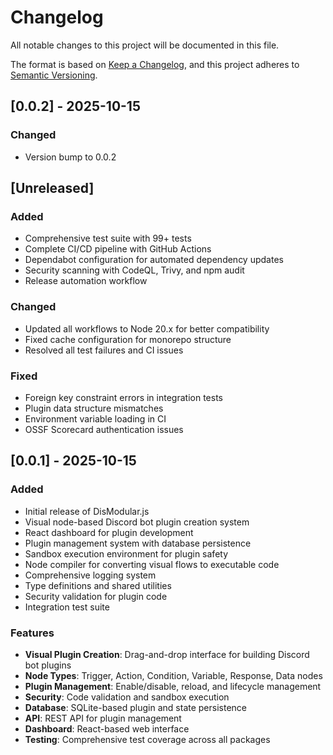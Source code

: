 # Changelog

All notable changes to this project will be documented in this file.

The format is based on [Keep a Changelog](https://keepachangelog.com/en/1.0.0/),
and this project adheres to [Semantic Versioning](https://semver.org/spec/v2.0.0.html).

## [0.0.2] - 2025-10-15

### Changed
- Version bump to 0.0.2

## [Unreleased]

### Added
- Comprehensive test suite with 99+ tests
- Complete CI/CD pipeline with GitHub Actions
- Dependabot configuration for automated dependency updates
- Security scanning with CodeQL, Trivy, and npm audit
- Release automation workflow

### Changed
- Updated all workflows to Node 20.x for better compatibility
- Fixed cache configuration for monorepo structure
- Resolved all test failures and CI issues

### Fixed
- Foreign key constraint errors in integration tests
- Plugin data structure mismatches
- Environment variable loading in CI
- OSSF Scorecard authentication issues

## [0.0.1] - 2025-10-15

### Added
- Initial release of DisModular.js
- Visual node-based Discord bot plugin creation system
- React dashboard for plugin development
- Plugin management system with database persistence
- Sandbox execution environment for plugin safety
- Node compiler for converting visual flows to executable code
- Comprehensive logging system
- Type definitions and shared utilities
- Security validation for plugin code
- Integration test suite

### Features
- **Visual Plugin Creation**: Drag-and-drop interface for building Discord bot plugins
- **Node Types**: Trigger, Action, Condition, Variable, Response, Data nodes
- **Plugin Management**: Enable/disable, reload, and lifecycle management
- **Security**: Code validation and sandbox execution
- **Database**: SQLite-based plugin and state persistence
- **API**: REST API for plugin management
- **Dashboard**: React-based web interface
- **Testing**: Comprehensive test coverage across all packages